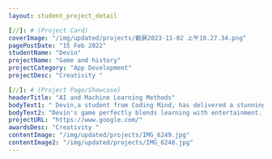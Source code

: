 ```yaml
---
layout: student_project_detail

[//]: # (Project Card)
coverImage: "/img/updated/projects/截屏2023-11-02 上午10.27.34.png"
pagePostDate: "15 Feb 2022"
studentName: "Devin"
projectName: "Game and history"
projectCategory: "App Development"
projectDesc: "Creativity "

[//]: # (Project Page/Showcase)
headerTitle: "AI and Machine Learning Methods"
bodyText1: " Devin,a student from Coding Mind, has delivered a stunning piece. This multiplayer game on American history showcases his prowess, rivaling professional game developers."
bodyText2: "Devin's game perfectly blends learning with entertainment. He once again demonstrates the creativity and potential of the youth, making Coding Mind proud."
projectURL: "https://www.google.com/"
awardsDesc: "Creativity "
contentImage: "/img/updated/projects/IMG_6249.jpg"
contentImage2: "/img/updated/projects/IMG_6248.jpg"
---
```

